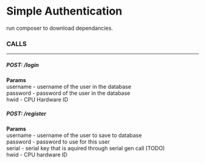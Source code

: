 # Simple Authentication

run composer to download dependancies. 

### CALLS
------
##### POST: /login

**Params**  
username - username of the user in the database  
password - password of the user in the database  
hwid - CPU Hardware ID  

##### POST: /register

**Params**  
username - username of the user to save to database  
password - password to use for this user  
serial - serial key that is aquired through serial gen call (TODO)  
hwid - CPU hardware ID  
